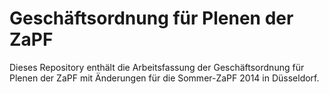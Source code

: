 # Geschäftsordnung für Plenen der ZaPF

Dieses Repository enthält die Arbeitsfassung der Geschäftsordnung für Plenen der ZaPF mit Änderungen für die Sommer-ZaPF 2014 in Düsseldorf.

